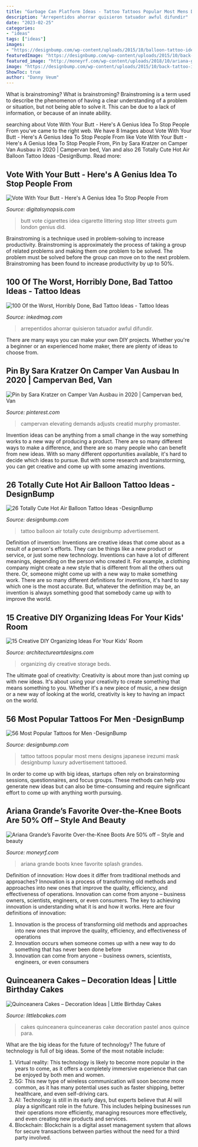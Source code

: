 ```yaml
---
title: "Garbage Can Platform Ideas - Tattoo Tattoos Popular Most Mens Designs Japanese Irezumi Mask Designbump Luxury Advertisement Tattooed"
description: "Arrepentidos ahorrar quisieron tatuador awful difundir"
date: "2023-02-25"
categories:
- "ideas"
tags: ["ideas"]
images:
- "https://designbump.com/wp-content/uploads/2015/10/balloon-tattoo-ideas12.jpg"
featuredImage: "https://designbump.com/wp-content/uploads/2015/10/back-tattoo-ideas-for-men.jpg"
featured_image: "http://moneyrf.com/wp-content/uploads/2018/10/ariana-grandes-favorite-over-the-knee-boots-are-50-off.jpg"
image: "https://designbump.com/wp-content/uploads/2015/10/back-tattoo-ideas-for-men.jpg"
ShowToc: true
author: "Danny Veum"
---
```



What is brainstroming?
What is brainstroming? Brainstroming is a term used to describe the phenomenon of having a clear understanding of a problem or situation, but not being able to solve it. This can be due to a lack of information, or because of an innate ability.

	

		
searching about Vote With Your Butt - Here&#039;s A Genius Idea To Stop People From you've came to the right web. We have 8 Images about Vote With Your Butt - Here&#039;s A Genius Idea To Stop People From like Vote With Your Butt - Here&#039;s A Genius Idea To Stop People From, Pin by Sara Kratzer on Camper Van Ausbau in 2020 | Campervan bed, Van and also 26 Totally Cute Hot Air Balloon Tattoo Ideas -DesignBump. Read more:
		
    
## Vote With Your Butt - Here&#039;s A Genius Idea To Stop People From

<img loading=lazy src="https://digitalsynopsis.com/wp-content/uploads/2015/09/hubbub-neat-streets-litter-cigarette-butt-vote-chelsea-arsenal.jpg" onerror="this.onerror=null;this.src='https://tse2.mm.bing.net/th?id=OIP._7vP_GUV-3law4mYX55S0AHaNJ&amp;pid=15.1';" alt="Vote With Your Butt - Here&#039;s A Genius Idea To Stop People From">

_Source: digitalsynopsis.com_

>butt vote cigarettes idea cigarette littering stop litter streets gum london genius did. 

	

Brainstroming is a technique used in problem-solving to increase productivity. Brainstroming is approximately the process of taking a group of related problems and making them one problem to be solved. The problem must be solved before the group can move on to the next problem. Brainstroming has been found to increase productivity by up to 50%.

    
## 100 Of The Worst, Horribly Done, Bad Tattoo Ideas - Tattoo Ideas

<img loading=lazy src="https://www.inkedmag.com/.image/t_share/MTY2ODYzMTI5MzY2NTA0NDY3/nintchdbpict000519402822.jpg" onerror="this.onerror=null;this.src='https://tse2.mm.bing.net/th?id=OIP.FF1H3-SjZF4B-rJpCuimuwHaHz&amp;pid=15.1';" alt="100 Of the Worst, Horribly Done, Bad Tattoo Ideas - Tattoo Ideas">

_Source: inkedmag.com_

>arrepentidos ahorrar quisieron tatuador awful difundir. 

	

There are many ways you can make your own DIY projects. Whether you're a beginner or an experienced home maker, there are plenty of ideas to choose from.

    
## Pin By Sara Kratzer On Camper Van Ausbau In 2020 | Campervan Bed, Van

<img loading=lazy src="https://i.pinimg.com/736x/a2/49/3d/a2493d09cb329877152d9786075eca66.jpg" onerror="this.onerror=null;this.src='https://tse2.mm.bing.net/th?id=OIP.rRfLw9uuS2OMiJ_yalP2NAHaFj&amp;pid=15.1';" alt="Pin by Sara Kratzer on Camper Van Ausbau in 2020 | Campervan bed, Van">

_Source: pinterest.com_

>campervan elevating demands adjusts creatid murphy promaster. 

	

Invention ideas can be anything from a small change in the way something works to a new way of producing a product. There are so many different ways to make a difference, and there are so many people who can benefit from new ideas. With so many different opportunities available, it's hard to decide which ideas to pursue. But with some research and brainstorming, you can get creative and come up with some amazing inventions.

    
## 26 Totally Cute Hot Air Balloon Tattoo Ideas -DesignBump

<img loading=lazy src="https://designbump.com/wp-content/uploads/2015/10/balloon-tattoo-ideas12.jpg" onerror="this.onerror=null;this.src='https://tse3.mm.bing.net/th?id=OIP.JkWOLGtyoyfy6GlsmJGpKwHaLH&amp;pid=15.1';" alt="26 Totally Cute Hot Air Balloon Tattoo Ideas -DesignBump">

_Source: designbump.com_

>tattoo balloon air totally cute designbump advertisement. 

	

Definition of invention:
Inventions are creative ideas that come about as a result of a person's efforts. They can be things like a new product or service, or just some new technology. Inventions can have a lot of different meanings, depending on the person who created it. For example, a clothing company might create a new style that is different from all the others out there. Or, someone might come up with a new way to make something work. There are so many different definitions for inventions, it's hard to say which one is the most accurate. But, whatever the definition may be, an invention is always something good that somebody came up with to improve the world.

    
## 15 Creative DIY Organizing Ideas For Your Kids&#039; Room

<img loading=lazy src="https://www.architectureartdesigns.com/wp-content/uploads/2017/02/15-Creative-DIY-Organizing-Ideas-For-Your-Kids-Room-8.jpg" onerror="this.onerror=null;this.src='https://tse4.mm.bing.net/th?id=OIP.il_euIj0-f9ND8iWzEEEsAHaJ3&amp;pid=15.1';" alt="15 Creative DIY Organizing Ideas For Your Kids&#039; Room">

_Source: architectureartdesigns.com_

>organizing diy creative storage beds. 

	

The ultimate goal of creativity:
Creativity is about more than just coming up with new ideas. It's about using your creativity to create something that means something to you. Whether it's a new piece of music, a new design or a new way of looking at the world, creativity is key to having an impact on the world.

    
## 56 Most Popular Tattoos For Men -DesignBump

<img loading=lazy src="https://designbump.com/wp-content/uploads/2015/10/back-tattoo-ideas-for-men.jpg" onerror="this.onerror=null;this.src='https://tse2.mm.bing.net/th?id=OIP.UMI1bMT0wPziipRX2xNH8AAAAA&amp;pid=15.1';" alt="56 Most Popular Tattoos for Men -DesignBump">

_Source: designbump.com_

>tattoo tattoos popular most mens designs japanese irezumi mask designbump luxury advertisement tattooed. 

	

In order to come up with big ideas, startups often rely on brainstorming sessions, questionnaires, and focus groups. These methods can help you generate new ideas but can also be time-consuming and require significant effort to come up with anything worth pursuing.

    
## Ariana Grande’s Favorite Over-the-Knee Boots Are 50% Off – Style And Beauty

<img loading=lazy src="http://moneyrf.com/wp-content/uploads/2018/10/ariana-grandes-favorite-over-the-knee-boots-are-50-off.jpg" onerror="this.onerror=null;this.src='https://tse3.mm.bing.net/th?id=OIP.CxdHxhnEsIBcS6D8tXyHMQHaLH&amp;pid=15.1';" alt="Ariana Grande’s Favorite Over-the-Knee Boots Are 50% off – Style and beauty">

_Source: moneyrf.com_

>ariana grande boots knee favorite splash grandes. 

	

Definition of innovation: How does it differ from traditional methods and approaches?
Innovation is a process of transforming old methods and approaches into new ones that improve the quality, efficiency, and effectiveness of operations. Innovation can come from anyone – business owners, scientists, engineers, or even consumers. The key to achieving innovation is understanding what it is and how it works. Here are four definitions of innovation: 
1. Innovation is the process of transforming old methods and approaches into new ones that improve the quality, efficiency, and effectiveness of operations 
2. Innovation occurs when someone comes up with a new way to do something that has never been done before 
3. Innovation can come from anyone – business owners, scientists, engineers, or even consumers 

    
## Quinceanera Cakes – Decoration Ideas | Little Birthday Cakes

<img loading=lazy src="http://www.littlebcakes.com/wp-content/uploads/2014/02/Quinceaneras-Cakes-Pictures.jpg" onerror="this.onerror=null;this.src='https://tse3.mm.bing.net/th?id=OIP.wICt8VTBmPy5B8-tTMWGhAHaGh&amp;pid=15.1';" alt="Quinceanera Cakes – Decoration Ideas | Little Birthday Cakes">

_Source: littlebcakes.com_

>cakes quinceanera quinceaneras cake decoration pastel anos quince para. 

	

What are the big ideas for the future of technology?
The future of technology is full of big ideas. Some of the most notable include:
1. Virtual reality: This technology is likely to become more popular in the years to come, as it offers a completely immersive experience that can be enjoyed by both men and women.
2. 5G: This new type of wireless communication will soon become more common, as it has many potential uses such as faster shipping, better healthcare, and even self-driving cars.
3. AI: Technology is still in its early days, but experts believe that AI will play a significant role in the future. This includes helping businesses run their operations more efficiently, managing resources more effectively, and even creating new products and services.
4. Blockchain: Blockchain is a digital asset management system that allows for secure transactions between parties without the need for a third party involved.

